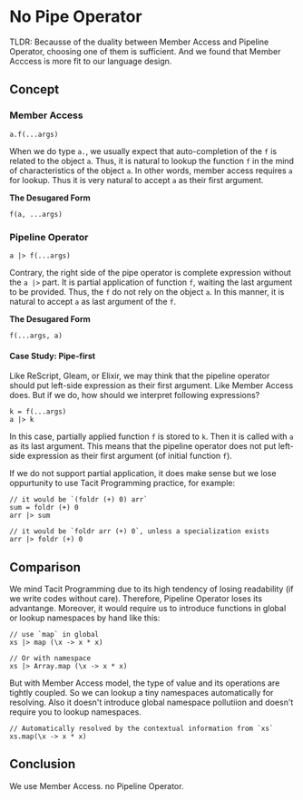# No Pipe Operator

TLDR: Becausse of the duality between Member Access and Pipeline Operator, choosing one of them is sufficient. And we found that Member Acccess is more fit to our language design.

## Concept

### Member Access

```
a.f(...args)
```

When we do type `a.`, we usually expect that auto-completion of the `f` is related to the object `a`. Thus, it is natural to lookup the function `f` in the mind of characteristics of the object `a`. In other words, member access requires `a` for lookup. Thus it is very natural to accept `a` as their first argument.

**The Desugared Form**

```
f(a, ...args)
```

### Pipeline Operator

```
a |> f(...args)
```

Contrary, the right side of the pipe operator is complete expression without the `a |>` part. It is partial application of function `f`, waiting the last argument to be provided. Thus, the `f` do not rely on the object `a`. In this manner, it is natural to accept `a` as last argument of the `f`.

**The Desugared Form**

```
f(...args, a)
```

#### Case Study: Pipe-first

Like ReScript, Gleam, or Elixir, we may think that the pipeline operator should put left-side expression as their first argument. Like Member Access does. But if we do, how should we interpret following expressions?

```
k = f(...args)
a |> k
```

In this case, partially applied function `f` is stored to `k`. Then it is called with `a` as its last argument. This means that the pipeline operator does not put left-side expression as their first argument (of initial function `f`).

If we do not support partial application, it does make sense but we lose oppurtunity to use Tacit Programming practice, for example:

```
// it would be `(foldr (+) 0) arr`
sum = foldr (+) 0
arr |> sum

// it would be `foldr arr (+) 0`, unless a specialization exists
arr |> foldr (+) 0
```

## Comparison

We mind Tacit Programming due to its high tendency of losing readability (if we write codes without care). Therefore, Pipeline Operator loses its advantange. Moreover, it would require us to introduce functions in global or lookup namespaces by hand like this:

```
// use `map` in global
xs |> map (\x -> x * x)

// Or with namespace
xs |> Array.map (\x -> x * x)
```

But with Member Access model, the type of value and its operations are tightly coupled. So we can lookup a tiny namespaces automatically for resolving. Also it doesn't introduce global namespace pollutiion and doesn't require you to lookup namespaces.

```
// Automatically resolved by the contextual information from `xs`
xs.map(\x -> x * x)
```

## Conclusion

We use Member Access. no Pipeline Operator.
